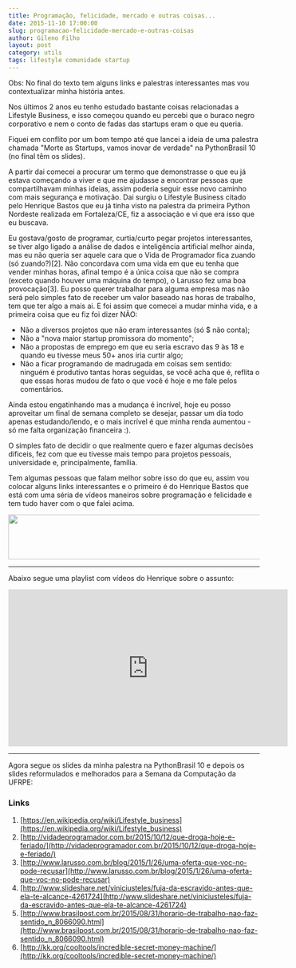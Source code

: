 ```yaml
---
title: Programação, felicidade, mercado e outras coisas...
date: 2015-11-10 17:00:00
slug: programacao-felicidade-mercado-e-outras-coisas
author: Gileno Filho
layout: post
category: utils
tags: lifestyle comunidade startup
---
```


Obs: No final do texto tem alguns links e palestras interessantes mas vou contextualizar minha história antes.

Nos últimos 2 anos eu tenho estudado bastante coisas relacionadas a Lifestyle Business, e isso começou quando eu percebi que o buraco negro corporativo e nem o conto de fadas das startups eram o que eu queria.

Fiquei em conflito por um bom tempo até que lancei a ideia de uma palestra chamada "Morte as Startups, vamos inovar de verdade" na PythonBrasil 10 (no final têm os slides).

A partir dai comecei a procurar um termo que demonstrasse o que eu já estava começando a viver e que me ajudasse a encontrar pessoas que compartilhavam minhas ideias, assim poderia seguir esse novo caminho com mais segurança e motivação. Dai surgiu o Lifestyle Business citado pelo Henrique Bastos que eu já tinha visto na palestra da primeira Python Nordeste realizada em Fortaleza/CE, fiz a associação e vi que era isso que eu buscava.

Eu gostava/gosto de programar, curtia/curto pegar projetos interessantes, se tiver algo ligado a análise de dados e inteligência artificial melhor ainda, mas eu não queria ser aquele cara que o Vida de Programador fica zuando (só zuando?)[2]. Não concordava com uma vida em que eu tenha que vender minhas horas, afinal tempo é a única coisa que não se compra (exceto quando houver uma máquina do tempo), o Larusso fez uma boa provocação[3]. Eu posso querer trabalhar para alguma empresa mas não será pelo simples fato de receber um valor baseado nas horas de trabalho, tem que ter algo a mais ai. E foi assim que comecei a mudar minha vida, e a primeira coisa que eu fiz foi dizer NÃO:

- Não a diversos projetos que não eram interessantes (só $ não conta);
- Não a "nova maior startup promissora do momento";
- Não a propostas de emprego em que eu seria escravo das 9 às 18 e quando eu tivesse meus 50+ anos iria curtir algo;
- Não a ficar programando de madrugada em coisas sem sentido: ninguém é produtivo tantas horas seguidas, se você acha que é, reflita o que essas horas mudou de fato o que você é hoje e me fale pelos comentários.

Ainda estou engatinhando mas a mudança é incrível, hoje eu posso aproveitar um final de semana completo se desejar, passar um dia todo apenas estudando/lendo, e o mais incrível é que minha renda aumentou - só me falta organização financeira :).

O simples fato de decidir o que realmente quero e fazer algumas decisões dificeis, fez com que eu tivesse mais tempo para projetos pessoais, universidade e, principalmente, família.

Tem algumas pessoas que falam melhor sobre isso do que eu, assim vou colocar alguns links interessantes e o primeiro é do Henrique Bastos que está com uma séria de vídeos maneiros sobre programação e felicidade e tem tudo haver com o que falei acima.

<div style="text-align: center;">
<a href="https://bit.ly/1IbtPBA">
<img src="http://welcometothedjango.com.br/wp-content/uploads/2015/11/wttd-banner-728x90-v1.png" border="0" width="728" height="90">
</a>
</div>

<hr />

Abaixo segue uma playlist com vídeos do Henrique sobre o assunto:

<iframe width="560" height="315" src="https://www.youtube.com/embed/pMvgum4o3NE?list=PLeKXYyZCJHxeg0zNY9JgpmSypIh3_h0hj" frameborder="0" allowfullscreen></iframe>

<hr />

Agora segue os slides da minha palestra na PythonBrasil 10 e depois os slides reformulados e melhorados para a Semana da Computação da UFRPE:

<script async class="speakerdeck-embed" data-id="c3bd03904973013242bd4e743bb86014" data-ratio="1.77777777777778" src="//speakerdeck.com/assets/embed.js"></script>

<script async class="speakerdeck-embed" data-id="fd85ca8df3e2436eaa0b9ff68de6e74e" data-ratio="1.33333333333333" src="//speakerdeck.com/assets/embed.js"></script>

### Links

1. [https://en.wikipedia.org/wiki/Lifestyle_business](https://en.wikipedia.org/wiki/Lifestyle_business)
2. [http://vidadeprogramador.com.br/2015/10/12/que-droga-hoje-e-feriado/](http://vidadeprogramador.com.br/2015/10/12/que-droga-hoje-e-feriado/)
3. [http://www.larusso.com.br/blog/2015/1/26/uma-oferta-que-voc-no-pode-recusar](http://www.larusso.com.br/blog/2015/1/26/uma-oferta-que-voc-no-pode-recusar)
4. [http://www.slideshare.net/viniciusteles/fuja-da-escravido-antes-que-ela-te-alcance-4261724](http://www.slideshare.net/viniciusteles/fuja-da-escravido-antes-que-ela-te-alcance-4261724)
5.  [http://www.brasilpost.com.br/2015/08/31/horario-de-trabalho-nao-faz-sentido_n_8066090.html](http://www.brasilpost.com.br/2015/08/31/horario-de-trabalho-nao-faz-sentido_n_8066090.html)
6. [http://kk.org/cooltools/incredible-secret-money-machine/](http://kk.org/cooltools/incredible-secret-money-machine/)
